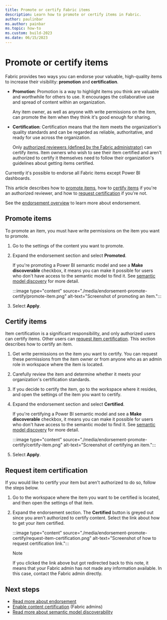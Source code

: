 ```yaml
---
title: Promote or certify Fabric items
description: Learn how to promote or certify items in Fabric.
author: paulinbar
ms.author: painbar
ms.topic: how-to
ms.custom: build-2023
ms.date: 06/15/2023
---
```


# Promote or certify items

Fabric provides two ways you can endorse your valuable, high-quality items to increase their visibility: **promotion** and **certification**.

* **Promotion**: Promotion is a way to highlight items you think are valuable and worthwhile for others to use. It encourages the collaborative use and spread of content within an organization.

    Any item owner, as well as anyone with write permissions on the item, can promote the item when they think it's good enough for sharing.

* **Certification**: Certification means that the item meets the organization's quality standards and can be regarded as reliable, authoritative, and ready for use across the organization.

    Only [authorized reviewers (defined by the Fabric administrator)](../admin/endorsement-setup.md) can certify items. Item owners who wish to see their item certified and aren't authorized to certify it themselves need to follow their organization's guidelines about getting items certified.

Currently it's possible to endorse all Fabric items except Power BI dashboards.

This article describes how to [promote items](#promote-items), how to [certify items](#certify-items) if you're an authorized reviewer, and how to [request certification](#request-item-certification) if you're not.

See the [endorsement overview](../governance/endorsement-overview.md) to learn more about endorsement.

## Promote items

To promote an item, you must have write permissions on the item you want to promote.

1. Go to the settings of the content you want to promote.

1. Expand the endorsement section and select **Promoted**.

    If you're promoting a Power BI semantic model and see a **Make discoverable** checkbox, it means you can make it possible for users who don't have access to the semantic model to find it. See [semantic model discovery](/power-bi/collaborate-share/service-discovery) for more detail.

    :::image type="content" source="./media/endorsement-promote-certify/promote-item.png" alt-text="Screenshot of promoting an item.":::

1. Select **Apply**.

## Certify items

Item certification is a significant responsibility, and only authorized users can certify items. Other users can [request item certification](#request-item-certification). This section describes how to certify an item.

1. Get write permissions on the item you want to certify. You can request these permissions from the item owner or from anyone who as an admin role in workspace where the item is located.

1. Carefully review the item and determine whether it meets your organization's certification standards.

1. If you decide to certify the item, go to the workspace where it resides, and open the settings of the item you want to certify.

1. Expand the endorsement section and select **Certified**.

    If you're certifying a Power BI semantic model and see a **Make discoverable** checkbox, it means you can make it possible for users who don't have access to the semantic model to find it. See [semantic model discovery](/power-bi/collaborate-share/service-discovery) for more detail.

    :::image type="content" source="./media/endorsement-promote-certify/certify-item.png" alt-text="Screenshot of certifying an item.":::

1. Select **Apply**.

## Request item certification

If you would like to certify your item but aren't authorized to do so, follow the steps below.

1. Go to the workspace where the item you want to be certified is located, and then open the settings of that item.

1. Expand the endorsement section. The **Certified** button is greyed out since you aren't authorized to certify content. Select the link about how to get your item certified.

    :::image type="content" source="./media/endorsement-promote-certify/request-item-certification.png" alt-text="Screenshot of how to request certification link.":::
    <a name="no-info-redirect"></a>
    >[!NOTE]
    >If you clicked the link above but got redirected back to this note, it means that your Fabric admin has not made any information available. In this case, contact the Fabric admin directly.

## Next steps

* [Read more about endorsement](../governance/endorsement-overview.md)
* [Enable content certification](../admin/endorsement-setup.md) (Fabric admins)
* [Read more about semantic model discoverability](/power-bi/collaborate-share/service-discovery)

